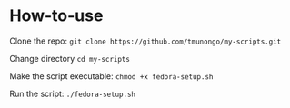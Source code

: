 # How-to-use

Clone the repo: `git clone https://github.com/tmunongo/my-scripts.git`

Change directory `cd my-scripts`

Make the script executable: `chmod +x fedora-setup.sh`

Run the script: `./fedora-setup.sh`
